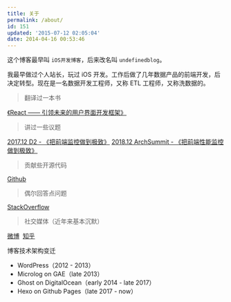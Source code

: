 ```yaml
---
title: 关于
permalink: /about/
id: 151
updated: '2015-07-12 02:05:04'
date: 2014-04-16 00:53:46
---
```


这个博客最早叫 `iOS开发博客`，后来改名叫 `undefinedblog`。

我最早做过个人站长，玩过 iOS 开发。工作后做了几年数据产品的前端开发，后决定转型。现在是一名数据开发工程师，又称 ETL 工程师，又称洗数据的。

> 翻译过一本书

[《React —— 引领未来的用户界面开发框架》](https://book.douban.com/subject/26378583/)

> 讲过一些议题

[2017.12 D2 - 《把前端监控做到极致》](https://files.alicdn.com/tpsservice/39299d06993224a40767f1d29c6345e7.pdf)
[2018.12 ArchSummit - 《把前端性能监控做到极致》](https://bj2018.archsummit.com/presentation/1229)

> 贡献些开源代码

[Github](https://github.com/jasonslyvia)

> 偶尔回答点问题

[StackOverflow](http://stackoverflow.com/users/761124/jasonslyvia)

> 社交媒体（近年来基本沉默）

[微博](http://weibo.com/u/2199819141/)  [知乎](https://www.zhihu.com/people/yangsen/activities)


博客技术架构变迁

- WordPress（2012 - 2013）
- Microlog on GAE（late 2013）
- Ghost on DigitalOcean（early 2014 - late 2017）
- Hexo on Github Pages（late 2017 - now）
